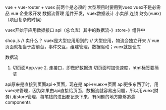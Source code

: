 vue + vue-router + vuex 
前两个是必须的
大型项目时要用到vuex
vuex不是必需品
vue 企业级开发 数据流管理
组件开发，vuex数据设计
小卖部 
连锁 财务(vuex) （项目复杂的时候）

vuex开始于应用数据接口 api（总仓库）其中的数据流-》store-》组件中

shop.js
// 卖什么？ vuex是大型应用用到的
// 大型应用，物流会独立开来 
// vue 页面就相当于店前台，事件交互，组建管理，数据驱动；vuex就是仓库

数据流
1. 切页面App.vue 2. 走接口，即做好数据流
切页面时加快速度，html标签要简洁

api原来是直接到页面api->页面，现在是
api->vuex->页面
api更多东西了时，用vuex来管理，因为如果由api直接给页面，数据流就容易出问题，所以用vuex(财务)
用store管理，每笔钱的进出都记录下来，有问题的地方能够追溯
components